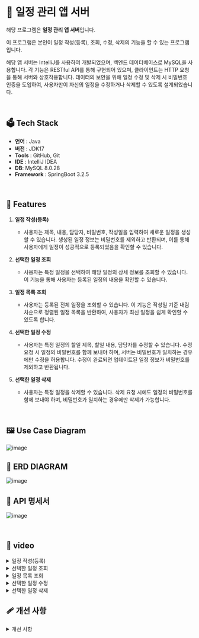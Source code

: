 # 📅 일정 관리 앱 서버

해당 프로그램은 **일정 관리 앱 서버**입니다.<br/>

이 프로그램은 본인이 일정 작성(등록), 조회, 수정, 삭제의 기능을 할 수 있는 프로그램입니다. 

해당 앱 서버는 IntelliJ를 사용하여 개발되었으며, 백엔드 데이터베이스로 MySQL을 사용합니다. 
각 기능은 RESTful API를 통해 구현되어 있으며, 클라이언트는 HTTP 요청을 통해 서버와 상호작용합니다. 데이터의 보안을 위해 일정 수정 및 삭제 시 비밀번호 인증을 도입하여, 사용자만이 자신의 일정을 수정하거나 삭제할 수 있도록 설계되었습니다.

<br>

## 🗳 Tech Stack
-   **언어**  : Java
-   **버전** : JDK17
-   **Tools** : GitHub, Git
-   **IDE** : IntelliJ IDEA
-   **DB**: MySQL 8.0.28
-   **Framework** : SpringBoot 3.2.5

<br>

## 🌠 Features

1. **일정 작성(등록)**

    - 사용자는 제목, 내용, 담당자, 비밀번호, 작성일을 입력하여 새로운 일정을 생성할 수 있습니다. 생성된 일정 정보는 비밀번호를 제외하고 반환되며, 이를 통해 사용자에게 일정이 성공적으로 등록되었음을 확인할 수 있습니다.

2. **선택한 일정 조회**

    - 사용자는 특정 일정을 선택하여 해당 일정의 상세 정보를 조회할 수 있습니다. 이 기능을 통해 사용자는 등록된 일정의 내용을 확인할 수 있습니다.
  
3. **일정 목록 조회**

    - 사용자는 등록된 전체 일정을 조회할 수 있습니다. 이 기능은 작성일 기준 내림차순으로 정렬된 일정 목록을 반환하여, 사용자가 최신 일정을 쉽게 확인할 수 있도록 합니다.
  
4. **선택한 일정 수정**

    - 사용자는 특정 일정의 할일 제목, 할일 내용, 담당자를 수정할 수 있습니다. 수정 요청 시 일정의 비밀번호를 함께 보내야 하며, 서버는 비밀번호가 일치하는 경우에만 수정을 허용합니다. 수정이 완료되면 업데이트된 일정 정보가 비밀번호를 제외하고 반환됩니다.
  
5. **선택한 일정 삭제**

     - 사용자는 특정 일정을 삭제할 수 있습니다. 삭제 요청 시에도 일정의 비밀번호를 함께 보내야 하며, 비밀번호가 일치하는 경우에만 삭제가 가능합니다.     
<br>


## 🖼 Use Case Diagram

![image](https://github.com/LeeNaYoung240/schedule-management-program/assets/107848521/c471c73f-4449-4c0f-91e5-46df6a3898f3)


## 🧬 ERD DIAGRAM

![image](https://github.com/LeeNaYoung240/schedule-management-program/assets/107848521/1fd0153f-de24-4475-be91-fdd47c5a474f)



## 🔨 API 명세서

![image](https://github.com/LeeNaYoung240/schedule-management-program/assets/107848521/e4799c98-48ef-4cff-a594-8b063be60f24)


<br>


## 📸 video

<details>
<summary>일정 작성(등록)</summary>
<div markdown="1">
  
https://github.com/LeeNaYoung240/schedule-management-program/assets/107848521/b09d7d76-4c25-43c7-8124-f28d7bad530a

</div>
</details>

<details>
<summary>선택한 일정 조회</summary>
<div markdown="1">
  

https://github.com/LeeNaYoung240/schedule-management-program/assets/107848521/1e171676-0bf2-49ae-8445-4e78741c79aa


</div>
</details>

<details>
<summary>일정 목록 조회</summary>
<div markdown="1">
  


https://github.com/LeeNaYoung240/schedule-management-program/assets/107848521/f9d26eb7-ac5c-427b-a035-92408f4ed496


</div>
</details>

</div>
</details>

<details>
<summary>선택한 일정 수정</summary>
<div markdown="1">
  

https://github.com/LeeNaYoung240/schedule-management-program/assets/107848521/967e31d6-58ae-4afb-9a08-893b3429e2f3



</div>
</details>

</div>
</details>

<details>
<summary>선택한 일정 삭제</summary>
<div markdown="1">
  


https://github.com/LeeNaYoung240/schedule-management-program/assets/107848521/ae18a9cd-3dd8-4a88-8474-49f1a9a835ee




</div>
</details>

## 🩹 개선 사항

</div>
</details>

<details>
<summary>개선 사항</summary>
<div markdown="1">

![image](https://github.com/LeeNaYoung240/schedule-management-program/assets/107848521/3b38de04-20ae-4fc9-9b47-ad3a749ea8f7)

- JPA Auditing 적용하여 date 자동으로 저장되게 변환

  
</div>
</details>

